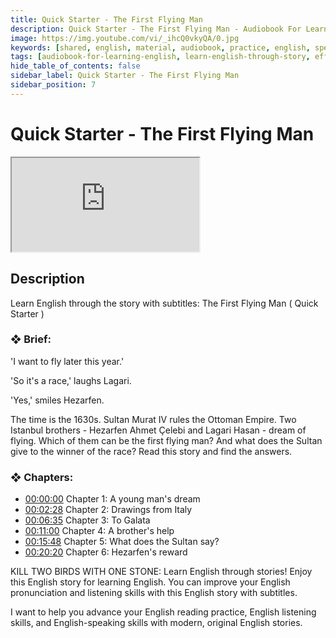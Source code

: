 ```yaml
---
title: Quick Starter - The First Flying Man
description: Quick Starter - The First Flying Man - Audiobook For Learning English
image: https://img.youtube.com/vi/_ihcQ0vkyQA/0.jpg
keywords: [shared, english, material, audiobook, practice, english, speaking]
tags: [audiobook-for-learning-english, learn-english-through-story, effortless-english]
hide_table_of_contents: false
sidebar_label: Quick Starter - The First Flying Man
sidebar_position: 7
---
```


# Quick Starter - The First Flying Man

<div class="video-container">
<iframe src="https://www.youtube.com/embed/_ihcQ0vkyQA?controls=0" title="YouTube video player"></iframe>
<a href="https://www.youtube.com/watch?list=PL___7gkXqjbz33ARbWJmca56t1GG0qX0U&v=_ihcQ0vkyQA" target="_blank"></a>
</div>

## Description

Learn English through the story with subtitles: The First Flying Man ( Quick Starter )

### ❖ Brief:

'I want to fly later this year.'

'So it's a race,' laughs Lagari.

'Yes,' smiles Hezarfen.

The time is the 1630s. Sultan Murat IV rules the Ottoman Empire. Two Istanbul brothers - Hezarfen Ahmet Çelebi and Lagari Hasan - dream of flying. Which of them can be the first flying man? And what does the Sultan give to the winner of the race? Read this story and find the answers.

### ❖ Chapters:
- [00:00:00](https://www.youtube.com/watch?list=PL___7gkXqjbz33ARbWJmca56t1GG0qX0U&v=_ihcQ0vkyQA&t=0s) Chapter 1: A young man's dream
- [00:02:28](https://www.youtube.com/watch?list=PL___7gkXqjbz33ARbWJmca56t1GG0qX0U&v=_ihcQ0vkyQA&t=150s) Chapter 2: Drawings from Italy
- [00:06:35](https://www.youtube.com/watch?list=PL___7gkXqjbz33ARbWJmca56t1GG0qX0U&v=_ihcQ0vkyQA&t=348s) Chapter 3: To Galata
- [00:11:00](https://www.youtube.com/watch?list=PL___7gkXqjbz33ARbWJmca56t1GG0qX0U&v=_ihcQ0vkyQA&t=528s) Chapter 4: A brother's help
- [00:15:48](https://www.youtube.com/watch?list=PL___7gkXqjbz33ARbWJmca56t1GG0qX0U&v=_ihcQ0vkyQA&t=725s) Chapter 5: What does the Sultan say?
- [00:20:20](https://www.youtube.com/watch?list=PL___7gkXqjbz33ARbWJmca56t1GG0qX0U&v=_ihcQ0vkyQA&t=938s) Chapter 6: Hezarfen's reward

KILL TWO BIRDS WITH ONE STONE: Learn English through stories! Enjoy this English story for learning English. You can improve your English pronunciation and listening skills with this English story with subtitles.

I want to help you advance your English reading practice, English listening skills, and English-speaking skills with modern, original English stories.
